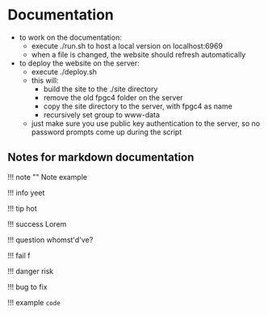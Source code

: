 # Documentation
- to work on the documentation:
	- execute ./run.sh to host a local version on localhost:6969
	- when a file is changed, the website should refresh automatically
- to deploy the website on the server:
	- execute ./deploy.sh
	- this will:
		- build the site to the ./site directory
		- remove the old fpgc4 folder on the server
		- copy the site directory to the server, with fpgc4 as name
		- recursively set group to www-data
	- just make sure you use public key authentication to the server, so no password prompts come up during the script





## Notes for markdown documentation

!!! note ""
    Note example


!!! info
	yeet

!!! tip
    hot

!!! success
    Lorem

!!! question
    whomst'd've?

!!! fail
    f

!!! danger
    risk

!!! bug
    to fix

!!! example
    ```
    code
    ```

